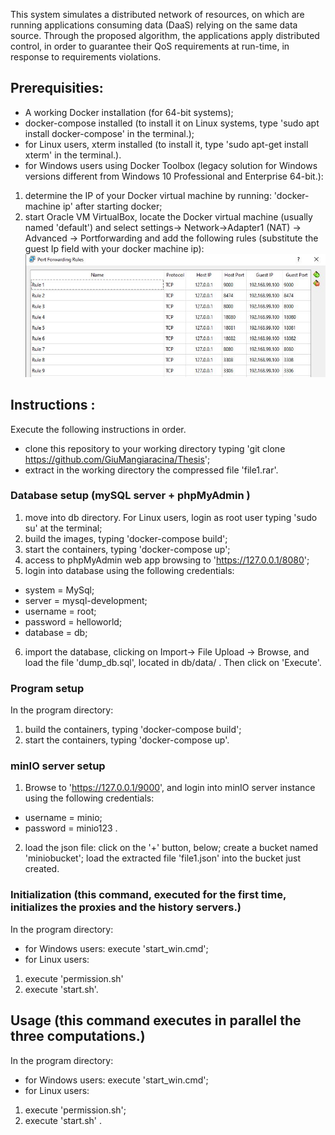 This system simulates a distributed network of resources, on which are running applications consuming data (DaaS) relying on the same data source. Through the proposed algorithm, the applications apply distributed control, in order to guarantee their QoS requirements at run-time, in response to requirements violations.
## Prerequisities:
- A working Docker installation (for 64-bit systems);
- docker-compose installed  (to install it on Linux systems, type 'sudo apt install docker-compose' in the terminal.);
- for Linux users, xterm installed (to install it, type 'sudo apt-get install xterm' in the terminal.).
- for Windows users using Docker Toolbox (legacy solution for Windows versions different from Windows 10 Professional and Enterprise 64-bit.):
 1. determine the IP of your Docker virtual machine by running: 'docker-machine ip' after starting docker;
 2. start Oracle VM VirtualBox, locate the Docker virtual machine (usually named 'default') and select settings-> Network->Adapter1 (NAT) -> Advanced -> Portforwarding and add the following rules (substitute the guest Ip field with your docker machine ip):
 ![](https://github.com/GiuMangiaracina/Thesis/blob/master/ports.JPG)
 
## Instructions : 
Execute the following instructions in order.

- clone this repository to your working directory typing 'git clone https://github.com/GiuMangiaracina/Thesis';
- extract in the working directory the compressed file  'file1.rar'.
### Database setup (mySQL server + phpMyAdmin )
1. move into  db directory. For Linux users, login as root user typing 'sudo su' at the terminal;
2. build the images, typing 'docker-compose build';
3. start the containers, typing 'docker-compose up';
4. access to phpMyAdmin web app browsing to 'https://127.0.0.1/8080';
5. login into database using the following credentials: 
 - system = MySql;
 - server = mysql-development;
 - username = root;
 - password = helloworld;
 - database = db;
6. import the database, clicking on Import-> File Upload -> Browse, and load the file 'dump_db.sql', located in db/data/ . Then click on 'Execute'.
### Program setup
In the program directory:
1. build the containers, typing 'docker-compose build';
2. start the containers, typing 'docker-compose up'.
### minIO server setup
1. Browse to 'https://127.0.0.1/9000', and login into minIO server instance using the following credentials: 
- username = minio;
- password = minio123 .
2. load the json file: click on the '+' button, below; create a bucket named 'miniobucket'; load the extracted file 'file1.json' into the bucket just created.

### Initialization (this command, executed for the first time, initializes the proxies and the history servers.)
In the program directory:

- for Windows users: execute 'start_win.cmd';
- for Linux users: 
1. execute 'permission.sh'
2. execute 'start.sh'.
## Usage (this command executes in parallel the three computations.)
In the program directory:
- for Windows users:
execute 'start_win.cmd';
- for Linux users:
1. execute 'permission.sh';
2. execute 'start.sh' .
